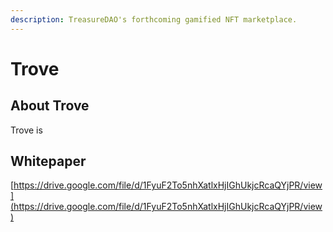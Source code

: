 ```yaml
---
description: TreasureDAO's forthcoming gamified NFT marketplace.
---
```


# Trove

## About Trove

Trove is

## Whitepaper

[https://drive.google.com/file/d/1FyuF2To5nhXatlxHjIGhUkjcRcaQYjPR/view](https://drive.google.com/file/d/1FyuF2To5nhXatlxHjIGhUkjcRcaQYjPR/view)
